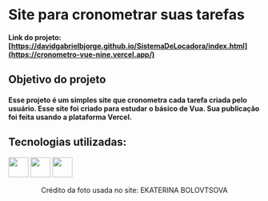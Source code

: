 # Site para cronometrar suas tarefas
#### Link do projeto: [https://davidgabrielbjorge.github.io/SistemaDeLocadora/index.html](https://cronometro-vue-nine.vercel.app/)
## Objetivo do projeto
#### Esse projeto é um simples site que cronometra cada tarefa criada pelo usuário. Esse site foi criado para estudar o básico de Vua. Sua publicação foi feita usando a plataforma Vercel.
## Tecnologias utilizadas:
<div>
<img src="https://cdn.jsdelivr.net/gh/devicons/devicon/icons/vuejs/vuejs-original-wordmark.svg" width="40" height="40"/>
<img src="https://cdn.jsdelivr.net/gh/devicons/devicon/icons/typescript/typescript-original.svg" width="40" height="40"/>
<img src="https://cdn.jsdelivr.net/gh/devicons/devicon/icons/nodejs/nodejs-original.svg" width="40" height="40"/>
               
</div>



<p align="center">
Crédito da foto usada no site: EKATERINA BOLOVTSOVA
</p>
